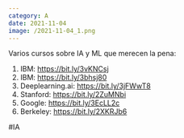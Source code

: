 ```yaml
--- 
category: A 
date: 2021-11-04 
image: /2021-11-04_1.png 
--- 
```


Varios cursos sobre IA y ML que merecen la pena:

1) IBM: https://bit.ly/3vKNCsj
2) IBM: https://bit.ly/3bhsj80
3) Deeplearning.ai: https://bit.ly/3jFWwT8
4) Stanford: https://bit.ly/2ZuMNbi
5) Google: https://bit.ly/3EcLL2c
6) Berkeley: https://bit.ly/2XKRJb6

#IA
